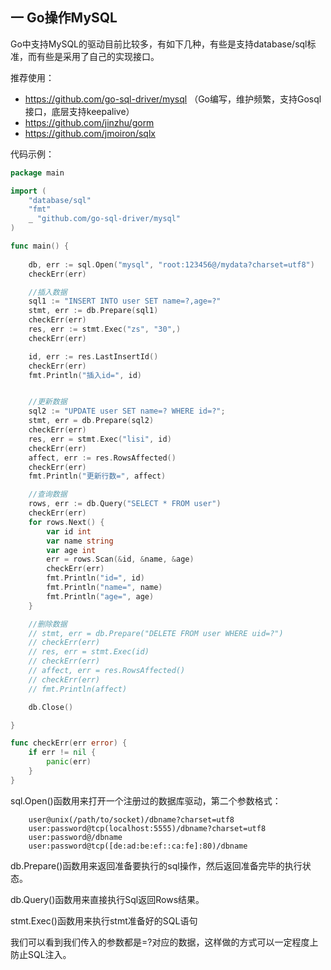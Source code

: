 ## 一 Go操作MySQL
Go中支持MySQL的驱动目前比较多，有如下几种，有些是支持database/sql标准，而有些是采用了自己的实现接口。  

推荐使用：
- https://github.com/go-sql-driver/mysql （Go编写，维护频繁，支持Gosql接口，底层支持keepalive）
- https://github.com/jinzhu/gorm
- https://github.com/jmoiron/sqlx

代码示例：

```Go
package main

import (
	"database/sql"
	"fmt"
	_ "github.com/go-sql-driver/mysql"
)

func main() {
	
	db, err := sql.Open("mysql", "root:123456@/mydata?charset=utf8")
	checkErr(err)

	//插入数据
	sql1 := "INSERT INTO user SET name=?,age=?"
	stmt, err := db.Prepare(sql1)
	checkErr(err)
	res, err := stmt.Exec("zs", "30",)
	checkErr(err)

	id, err := res.LastInsertId()
	checkErr(err)
	fmt.Println("插入id=", id)


	//更新数据
	sql2 := "UPDATE user SET name=? WHERE id=?";
	stmt, err = db.Prepare(sql2)
	checkErr(err)
	res, err = stmt.Exec("lisi", id)
	checkErr(err)
	affect, err := res.RowsAffected()
	checkErr(err)
	fmt.Println("更新行数=", affect)

	//查询数据
	rows, err := db.Query("SELECT * FROM user")
	checkErr(err)
	for rows.Next() {
		var id int
		var name string
		var age int
		err = rows.Scan(&id, &name, &age)
		checkErr(err)
		fmt.Println("id=", id)
		fmt.Println("name=", name)
		fmt.Println("age=", age)
	}

	//删除数据
	// stmt, err = db.Prepare("DELETE FROM user WHERE uid=?")
	// checkErr(err)
	// res, err = stmt.Exec(id)
	// checkErr(err)
	// affect, err = res.RowsAffected()
	// checkErr(err)
	// fmt.Println(affect)

	db.Close()

}

func checkErr(err error) {
	if err != nil {
		panic(err)
	}
}
```
sql.Open()函数用来打开一个注册过的数据库驱动，第二个参数格式：
```
	user@unix(/path/to/socket)/dbname?charset=utf8
	user:password@tcp(localhost:5555)/dbname?charset=utf8
	user:password@/dbname
	user:password@tcp([de:ad:be:ef::ca:fe]:80)/dbname
```
db.Prepare()函数用来返回准备要执行的sql操作，然后返回准备完毕的执行状态。

db.Query()函数用来直接执行Sql返回Rows结果。

stmt.Exec()函数用来执行stmt准备好的SQL语句

我们可以看到我们传入的参数都是=?对应的数据，这样做的方式可以一定程度上防止SQL注入。